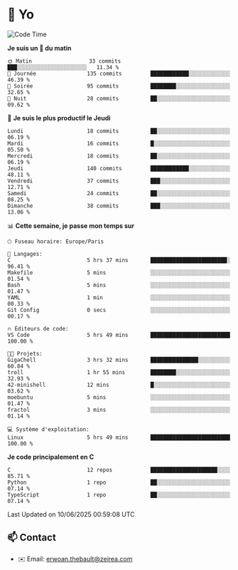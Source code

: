# 👋 Yo

<!--START_SECTION:waka-->
![Code Time](http://img.shields.io/badge/Code%20Time-65%20hrs%2022%20mins-blue)

**Je suis un 🐤 du matin** 

```text
🌞 Matin                  33 commits          ███░░░░░░░░░░░░░░░░░░░░░░   11.34 % 
🌆 Journée                135 commits         ████████████░░░░░░░░░░░░░   46.39 % 
🌃 Soirée                 95 commits          ████████░░░░░░░░░░░░░░░░░   32.65 % 
🌙 Nuit                   28 commits          ██░░░░░░░░░░░░░░░░░░░░░░░   09.62 % 
```
📅 **Je suis le plus productif le Jeudi** 

```text
Lundi                    18 commits          ██░░░░░░░░░░░░░░░░░░░░░░░   06.19 % 
Mardi                    16 commits          █░░░░░░░░░░░░░░░░░░░░░░░░   05.50 % 
Mercredi                 18 commits          ██░░░░░░░░░░░░░░░░░░░░░░░   06.19 % 
Jeudi                    140 commits         ████████████░░░░░░░░░░░░░   48.11 % 
Vendredi                 37 commits          ███░░░░░░░░░░░░░░░░░░░░░░   12.71 % 
Samedi                   24 commits          ██░░░░░░░░░░░░░░░░░░░░░░░   08.25 % 
Dimanche                 38 commits          ███░░░░░░░░░░░░░░░░░░░░░░   13.06 % 
```


📊 **Cette semaine, je passe mon temps sur** 

```text
🕑︎ Fuseau horaire: Europe/Paris

💬 Langages: 
C                        5 hrs 37 mins       ████████████████████████░   96.41 % 
Makefile                 5 mins              ░░░░░░░░░░░░░░░░░░░░░░░░░   01.54 % 
Bash                     5 mins              ░░░░░░░░░░░░░░░░░░░░░░░░░   01.47 % 
YAML                     1 min               ░░░░░░░░░░░░░░░░░░░░░░░░░   00.33 % 
Git Config               0 secs              ░░░░░░░░░░░░░░░░░░░░░░░░░   00.17 % 

🔥 Éditeurs de code: 
VS Code                  5 hrs 49 mins       █████████████████████████   100.00 % 

🐱‍💻 Projets: 
GigaChell                3 hrs 32 mins       ███████████████░░░░░░░░░░   60.84 % 
troll                    1 hr 55 mins        ████████░░░░░░░░░░░░░░░░░   32.93 % 
42-minishell             12 mins             █░░░░░░░░░░░░░░░░░░░░░░░░   03.62 % 
moebuntu                 5 mins              ░░░░░░░░░░░░░░░░░░░░░░░░░   01.47 % 
fractol                  3 mins              ░░░░░░░░░░░░░░░░░░░░░░░░░   01.14 % 

💻 Système d'exploitation: 
Linux                    5 hrs 49 mins       █████████████████████████   100.00 % 
```

**Je code principalement en C** 

```text
C                        12 repos            █████████████████████░░░░   85.71 % 
Python                   1 repo              ██░░░░░░░░░░░░░░░░░░░░░░░   07.14 % 
TypeScript               1 repo              ██░░░░░░░░░░░░░░░░░░░░░░░   07.14 % 
```




 Last Updated on 10/06/2025 00:59:08 UTC
<!--END_SECTION:waka-->

## 📫 Contact

- ✉️ Email: erwoan.thebault@zeirea.com
